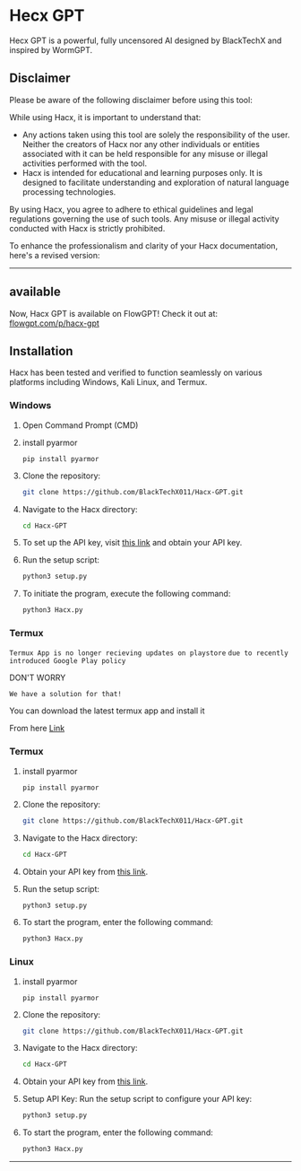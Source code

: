 # Hecx GPT

 Hecx GPT is a powerful, fully uncensored AI designed by BlackTechX and inspired by WormGPT.

## Disclaimer

Please be aware of the following disclaimer before using this tool:

While using Hacx, it is important to understand that:

- Any actions taken using this tool are solely the responsibility of the user. Neither the creators of Hacx nor any other individuals or entities associated with it can be held responsible for any misuse or illegal activities performed with the tool.
- Hacx is intended for educational and learning purposes only. It is designed to facilitate understanding and exploration of natural language processing technologies.

By using Hacx, you agree to adhere to ethical guidelines and legal regulations governing the use of such tools. Any misuse or illegal activity conducted with Hacx is strictly prohibited.

To enhance the professionalism and clarity of your Hacx documentation, here's a revised version:

---
## available
Now, Hacx GPT is available on FlowGPT! Check it out at: [flowgpt.com/p/hacx-gpt](https://flowgpt.com/p/hacx-gpt)
## Installation

Hacx has been tested and verified to function seamlessly on various platforms including Windows, Kali Linux, and Termux.

### Windows

1. Open Command Prompt (CMD)
2. install pyarmor
   ```
   pip install pyarmor
   ```
3. Clone the repository:
    ```bash
    git clone https://github.com/BlackTechX011/Hacx-GPT.git
    ```

4. Navigate to the Hacx directory:
    ```bash
    cd Hacx-GPT
    ```

5. To set up the API key, visit [this link](https://platform.openai.com/api-keys) and obtain your API key.

6. Run the setup script:
    ```bash
    python3 setup.py
    ```

7. To initiate the program, execute the following command:
    ```bash
    python3 Hacx.py
    ```
### Termux
`Termux App is no longer recieving updates on playstore`
`due to recently introduced Google Play policy` 
  

DON'T WORRY   

`We have a solution for that!`



You can download the latest termux app and install it

From here <a href="https://f-droid.org/repo/com.termux_118.apk">Link</a>

### Termux
1.  install pyarmor
    ```
    pip install pyarmor
    ```
2. Clone the repository:
    ```bash
    git clone https://github.com/BlackTechX011/Hacx-GPT.git
    ```

3. Navigate to the Hacx directory:
    ```bash
    cd Hacx-GPT
    ```

4. Obtain your API key from [this link](https://platform.openai.com/api-keys).

5. Run the setup script:
    ```bash
    python3 setup.py
    ```

6. To start the program, enter the following command:
    ```bash
    python3 Hacx.py
    ```
### Linux 
1.  install pyarmor
    ```
    pip install pyarmor
    ```
2.  Clone the repository:
    ```bash
    git clone https://github.com/BlackTechX011/Hacx-GPT.git
    ```

3. Navigate to the Hacx directory:
    ```bash
    cd Hacx-GPT
    ```

4. Obtain your API key from [this link](https://platform.openai.com/api-keys).


5. Setup API Key:
Run the setup script to configure your API key:
   ```bash
   python3 setup.py
   ```
6. To start the program, enter the following command:
    ```bash
    python3 Hacx.py
    ```


---
